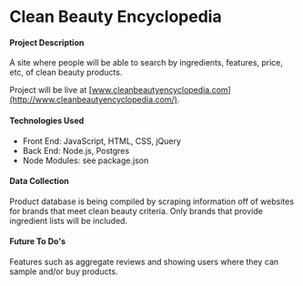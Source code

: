 # Clean Beauty Encyclopedia


#### Project Description
A site where people will be able to search by ingredients, features, price, etc, of clean beauty products.

Project will be live at [www.cleanbeautyencyclopedia.com](http://www.cleanbeautyencyclopedia.com/).

#### Technologies Used

- Front End: JavaScript, HTML, CSS, jQuery
- Back End: Node.js, Postgres
- Node Modules: see package.json

#### Data Collection
Product database is being compiled by scraping information off of websites for brands that meet clean beauty criteria. Only brands that provide ingredient lists will be included.

#### Future To Do's
Features such as aggregate reviews and showing users where they can sample and/or buy products.

